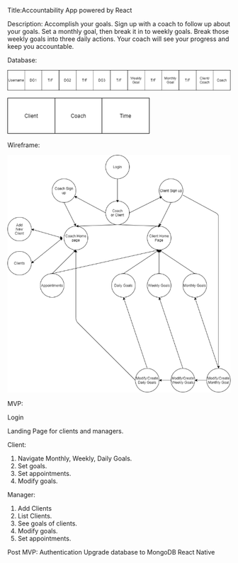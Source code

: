 Title:Accountability App powered by React

Description:
Accomplish your goals.  Sign up with a coach to follow up about your goals. Set a monthly goal, then break it in to weekly goals.  Break those weekly goals into three daily actions.  Your coach will see your progress and keep you accountable.  

Database:


![Airtable](https://github.com/forexsnyder/Accountability/blob/master/Images/Airtable.png)


![Apt](https://github.com/forexsnyder/Accountability/blob/master/Images/Apt.png)

Wireframe:




![Wireframe](https://github.com/forexsnyder/Accountability/blob/master/Images/App%20Diagram.png)

MVP:

Login

Landing Page for clients and managers.

Client:

1. Navigate Monthly, Weekly, Daily Goals.
2. Set goals.
3. Set appointments.
4. Modify goals.

Manager:
1. Add Clients
2. List Clients.
3. See goals of clients.
4. Modify goals.
5. Set appointments.

Post MVP:
Authentication
Upgrade database to MongoDB
React Native
